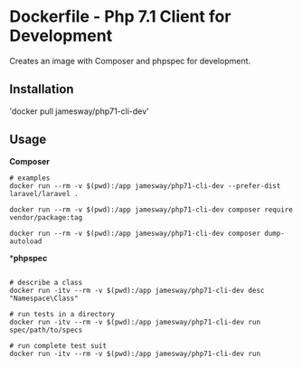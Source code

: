 # Dockerfile - Php 7.1 Client for Development
Creates an image with Composer and phpspec for development.

## Installation
'docker pull jamesway/php71-cli-dev'

## Usage

**Composer**
```docker
# examples
docker run --rm -v $(pwd):/app jamesway/php71-cli-dev --prefer-dist laravel/laravel .

docker run --rm -v $(pwd):/app jamesway/php71-cli-dev composer require vendor/package:tag

docker run --rm -v $(pwd):/app jamesway/php71-cli-dev composer dump-autoload

```

***phpspec**
```docker

# describe a class
docker run -itv --rm -v $(pwd):/app jamesway/php71-cli-dev desc "Namespace\Class"

# run tests in a directory
docker run -itv --rm -v $(pwd):/app jamesway/php71-cli-dev run spec/path/to/specs

# run complete test suit
docker run -itv --rm -v $(pwd):/app jamesway/php71-cli-dev run
```
